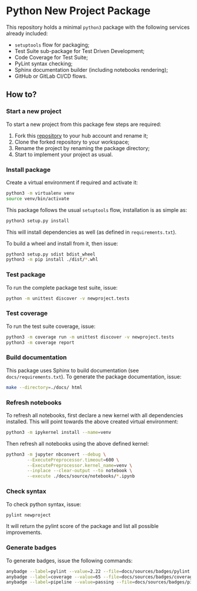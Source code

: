 # Python New Project Package

This repository holds a minimal `python3` package with the following services
already included:

 - `setuptools` flow for packaging;
 - Test Suite sub-package for Test Driven Development;
 - Code Coverage for Test Suite;
 - PyLint syntax checking; 
 - Sphinx documentation builder (including notebooks rendering);
 - GitHub or GitLab CI/CD flows.

## How to?

### Start a new project

To start a new project from this package few steps are required:

 1. Fork this [repository](https://github.com/jlandercy/newproject) to your hub
    account and rename it;
 2. Clone the forked repository to your workspace;
 3. Rename the project by renaming the package directory;
 4. Start to implement your project as usual.

### Install package

Create a virtual environment if required and activate it:

```bash
python3 -m virtualenv venv
source venv/bin/activate
```

This package follows the usual `setuptools` flow, installation is as simple as:

```bash
python3 setup.py install
```

This will install dependencies as well (as defined in `requirements.txt`).

To build a wheel and install from it, then issue:

```bash
python3 setup.py sdist bdist_wheel
python3 -m pip install ./dist/*.whl
```

### Test package

To run the complete package test suite, issue:

```bash
python -m unittest discover -v newproject.tests
```

### Test coverage

To run the test suite coverage, issue:

```bash
python3 -m coverage run -m unittest discover -v newproject.tests
python3 -m coverage report
```

### Build documentation

This package uses Sphinx to build documentation (see `docs/requirements.txt`).
To generate the package documentation, issue:

```bash
make --directory=./docs/ html
```

### Refresh notebooks

To refresh all notebooks, first declare a new kernel with all dependencies installed.
This will point towards the above created virtual environment:

```bash
python3 -m ipykernel install --name=venv
```

Then refresh all notebooks using the above defined kernel:

```bash
python3 -m jupyter nbconvert --debug \
        --ExecutePreprocessor.timeout=600 \
        --ExecutePreprocessor.kernel_name=venv \
        --inplace --clear-output --to notebook \
        --execute ./docs/source/notebooks/*.ipynb
```

### Check syntax

To check python syntax, issue:

```bash
pylint newproject
```

It will return the pylint score of the package and list all possible improvements.

### Generate badges

To generate badges, issue the following commands:

```bash
anybadge --label=pylint --value=2.22 --file=docs/sources/badges/pylint.svg 2=red 4=orange 8=yellow 10=green
anybadge --label=coverage --value=65 --file=docs/sources/badges/coverage.svg
anybadge --label=pipeline --value=passing --file=docs/sources/badges/pipeline.svg passing=green failing=red
```